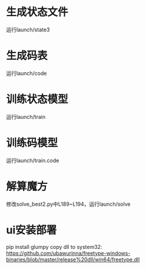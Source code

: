 # 生成状态文件
运行launch/state3
# 生成码表
运行launch/code
# 训练状态模型
运行launch/train
# 训练码模型
运行launch/train.code
# 解算魔方
修改solve_best2.py中L189~L194，运行launch/solve

# ui安装部署
pip install glumpy
copy dll to system32: https://github.com/ubawurinna/freetype-windows-binaries/blob/master/release%20dll/win64/freetype.dll
